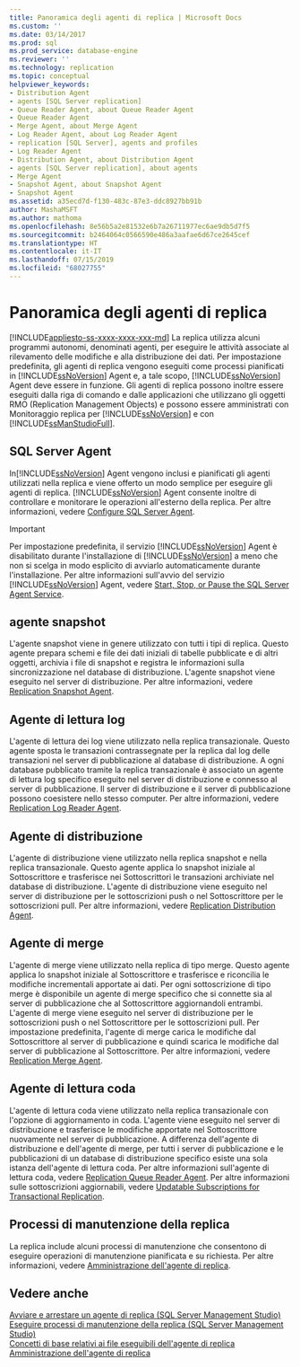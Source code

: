 ```yaml
---
title: Panoramica degli agenti di replica | Microsoft Docs
ms.custom: ''
ms.date: 03/14/2017
ms.prod: sql
ms.prod_service: database-engine
ms.reviewer: ''
ms.technology: replication
ms.topic: conceptual
helpviewer_keywords:
- Distribution Agent
- agents [SQL Server replication]
- Queue Reader Agent, about Queue Reader Agent
- Queue Reader Agent
- Merge Agent, about Merge Agent
- Log Reader Agent, about Log Reader Agent
- replication [SQL Server], agents and profiles
- Log Reader Agent
- Distribution Agent, about Distribution Agent
- agents [SQL Server replication], about agents
- Merge Agent
- Snapshot Agent, about Snapshot Agent
- Snapshot Agent
ms.assetid: a35ecd7d-f130-483c-87e3-ddc8927bb91b
author: MashaMSFT
ms.author: mathoma
ms.openlocfilehash: 8e56b5a2e81532e6b7a26711977ec6ae9db5d7f5
ms.sourcegitcommit: b2464064c0566590e486a3aafae6d67ce2645cef
ms.translationtype: HT
ms.contentlocale: it-IT
ms.lasthandoff: 07/15/2019
ms.locfileid: "68027755"
---
```

# <a name="replication-agents-overview"></a>Panoramica degli agenti di replica
[!INCLUDE[appliesto-ss-xxxx-xxxx-xxx-md](../../../includes/appliesto-ss-xxxx-xxxx-xxx-md.md)]
  La replica utilizza alcuni programmi autonomi, denominati agenti, per eseguire le attività associate al rilevamento delle modifiche e alla distribuzione dei dati. Per impostazione predefinita, gli agenti di replica vengono eseguiti come processi pianificati in [!INCLUDE[ssNoVersion](../../../includes/ssnoversion-md.md)] Agent e, a tale scopo, [!INCLUDE[ssNoVersion](../../../includes/ssnoversion-md.md)] Agent deve essere in funzione. Gli agenti di replica possono inoltre essere eseguiti dalla riga di comando e dalle applicazioni che utilizzano gli oggetti RMO (Replication Management Objects) e possono essere amministrati con Monitoraggio replica per [!INCLUDE[ssNoVersion](../../../includes/ssnoversion-md.md)] e con [!INCLUDE[ssManStudioFull](../../../includes/ssmanstudiofull-md.md)].  
  
## <a name="sql-server-agent"></a>SQL Server Agent  
 In[!INCLUDE[ssNoVersion](../../../includes/ssnoversion-md.md)] Agent vengono inclusi e pianificati gli agenti utilizzati nella replica e viene offerto un modo semplice per eseguire gli agenti di replica. [!INCLUDE[ssNoVersion](../../../includes/ssnoversion-md.md)] Agent consente inoltre di controllare e monitorare le operazioni all'esterno della replica. Per altre informazioni, vedere [Configure SQL Server Agent](../../../ssms/agent/configure-sql-server-agent.md).  
  
> [!IMPORTANT]  
>  Per impostazione predefinita, il servizio [!INCLUDE[ssNoVersion](../../../includes/ssnoversion-md.md)] Agent è disabilitato durante l'installazione di [!INCLUDE[ssNoVersion](../../../includes/ssnoversion-md.md)] a meno che non si scelga in modo esplicito di avviarlo automaticamente durante l'installazione. Per altre informazioni sull'avvio del servizio [!INCLUDE[ssNoVersion](../../../includes/ssnoversion-md.md)] Agent, vedere [Start, Stop, or Pause the SQL Server Agent Service](https://msdn.microsoft.com/library/c95a9759-dd30-4ab6-9ab0-087bb3bfb97c).  
  
## <a name="snapshot-agent"></a>agente snapshot  
 L'agente snapshot viene in genere utilizzato con tutti i tipi di replica. Questo agente prepara schemi e file dei dati iniziali di tabelle pubblicate e di altri oggetti, archivia i file di snapshot e registra le informazioni sulla sincronizzazione nel database di distribuzione. L'agente snapshot viene eseguito nel server di distribuzione. Per altre informazioni, vedere [Replication Snapshot Agent](../../../relational-databases/replication/agents/replication-snapshot-agent.md).  
  
## <a name="log-reader-agent"></a>Agente di lettura log  
 L'agente di lettura dei log viene utilizzato nella replica transazionale. Questo agente sposta le transazioni contrassegnate per la replica dal log delle transazioni nel server di pubblicazione al database di distribuzione. A ogni database pubblicato tramite la replica transazionale è associato un agente di lettura log specifico eseguito nel server di distribuzione e connesso al server di pubblicazione. Il server di distribuzione e il server di pubblicazione possono coesistere nello stesso computer. Per altre informazioni, vedere [Replication Log Reader Agent](../../../relational-databases/replication/agents/replication-log-reader-agent.md).  
  
## <a name="distribution-agent"></a>Agente di distribuzione  
 L'agente di distribuzione viene utilizzato nella replica snapshot e nella replica transazionale. Questo agente applica lo snapshot iniziale al Sottoscrittore e trasferisce nei Sottoscrittori le transazioni archiviate nel database di distribuzione. L'agente di distribuzione viene eseguito nel server di distribuzione per le sottoscrizioni push o nel Sottoscrittore per le sottoscrizioni pull. Per altre informazioni, vedere [Replication Distribution Agent](../../../relational-databases/replication/agents/replication-distribution-agent.md).  
  
## <a name="merge-agent"></a>Agente di merge  
 L'agente di merge viene utilizzato nella replica di tipo merge. Questo agente applica lo snapshot iniziale al Sottoscrittore e trasferisce e riconcilia le modifiche incrementali apportate ai dati. Per ogni sottoscrizione di tipo merge è disponibile un agente di merge specifico che si connette sia al server di pubblicazione che al Sottoscrittore aggiornandoli entrambi. L'agente di merge viene eseguito nel server di distribuzione per le sottoscrizioni push o nel Sottoscrittore per le sottoscrizioni pull. Per impostazione predefinita, l'agente di merge carica le modifiche dal Sottoscrittore al server di pubblicazione e quindi scarica le modifiche dal server di pubblicazione al Sottoscrittore. Per altre informazioni, vedere [Replication Merge Agent](../../../relational-databases/replication/agents/replication-merge-agent.md).  
  
## <a name="queue-reader-agent"></a>Agente di lettura coda  
 L'agente di lettura coda viene utilizzato nella replica transazionale con l'opzione di aggiornamento in coda. L'agente viene eseguito nel server di distribuzione e trasferisce le modifiche apportate nel Sottoscrittore nuovamente nel server di pubblicazione. A differenza dell'agente di distribuzione e dell'agente di merge, per tutti i server di pubblicazione e le pubblicazioni di un database di distribuzione specifico esiste una sola istanza dell'agente di lettura coda. Per altre informazioni sull'agente di lettura coda, vedere [Replication Queue Reader Agent](../../../relational-databases/replication/agents/replication-queue-reader-agent.md). Per altre informazioni sulle sottoscrizioni aggiornabili, vedere [Updatable Subscriptions for Transactional Replication](../../../relational-databases/replication/transactional/updatable-subscriptions-for-transactional-replication.md).  
  
## <a name="replication-maintenance-jobs"></a>Processi di manutenzione della replica  
 La replica include alcuni processi di manutenzione che consentono di eseguire operazioni di manutenzione pianificata e su richiesta. Per altre informazioni, vedere [Amministrazione dell'agente di replica](../../../relational-databases/replication/agents/replication-agent-administration.md).  
  
## <a name="see-also"></a>Vedere anche  
 [Avviare e arrestare un agente di replica &#40;SQL Server Management Studio&#41;](../../../relational-databases/replication/agents/start-and-stop-a-replication-agent-sql-server-management-studio.md)   
 [Eseguire processi di manutenzione della replica &#40;SQL Server Management Studio&#41;](../../../relational-databases/replication/administration/run-replication-maintenance-jobs-sql-server-management-studio.md)   
 [Concetti di base relativi ai file eseguibili dell'agente di replica](../../../relational-databases/replication/concepts/replication-agent-executables-concepts.md)   
 [Amministrazione dell'agente di replica](../../../relational-databases/replication/agents/replication-agent-administration.md)  
  
  
